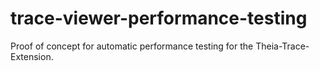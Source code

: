 # trace-viewer-performance-testing

Proof of concept for automatic performance testing for the Theia-Trace-Extension.
